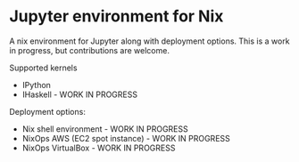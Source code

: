 # Jupyter environment for Nix
A nix environment for Jupyter along with deployment options. This is a work in progress, but contributions are welcome.

Supported kernels

* IPython
* IHaskell - WORK IN PROGRESS

Deployment options:

* Nix shell environment - WORK IN PROGRESS
* NixOps AWS (EC2 spot instance) - WORK IN PROGRESS
* NixOps VirtualBox - WORK IN PROGRESS

